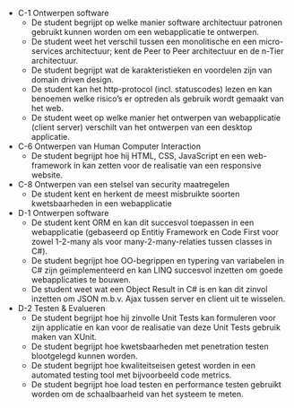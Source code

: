 - C-1 Ontwerpen software
    - De student begrijpt op welke manier software architectuur patronen gebruikt kunnen worden om een webapplicatie te ontwerpen. 
    - De student weet het verschil tussen een monolitische en een micro-services architectuur; kent de Peer to Peer architectuur en de n-Tier architectuur. 
    - De student begrijpt wat de karakteristieken en voordelen zijn van domain driven design.
    - De student kan het http-protocol (incl. statuscodes) lezen en kan benoemen welke risico’s er optreden als gebruik wordt gemaakt van het web.
    - De student weet op welke manier het ontwerpen van webapplicatie (client server) verschilt van het ontwerpen van een desktop applicatie.
- C-6 Ontwerpen van Human Computer Interaction
    - De student begrijpt hoe hij HTML, CSS, JavaScript en een web-framework in kan zetten voor de realisatie van een responsive website.
- C-8 Ontwerpen van een stelsel van security maatregelen
    - De student kent en herkent de meest misbruikte soorten kwetsbaarheden in een webapplicatie
- D-1 Ontwerpen software
    - De student kent ORM en kan dit succesvol toepassen in een webapplicatie (gebaseerd op Entitiy Framework en Code First voor zowel 1-2-many als voor many-2-many-relaties tussen classes in C#). 
    - De student begrijpt hoe OO-begrippen en typering van variabelen in C# zijn geïmplementeerd en kan LINQ succesvol inzetten om goede webapplicaties te bouwen.
    - De student weet wat een Object Result in C# is en kan dit zinvol inzetten om JSON m.b.v. Ajax tussen server en client uit te wisselen.
- D-2 Testen & Evalueren
    - De student begrijpt hoe hij zinvolle Unit Tests kan formuleren voor zijn applicatie en kan voor de realisatie van deze Unit Tests gebruik maken van XUnit. 
    - De student begrijpt hoe kwetsbaarheden met penetration testen blootgelegd kunnen worden. 
    - De student begrijpt hoe kwaliteitseisen getest worden in een automated testing tool met bijvoorbeeld code metrics. 
    - De student begrijpt hoe load testen en performance testen gebruikt worden om de schaalbaarheid van het systeem te meten.